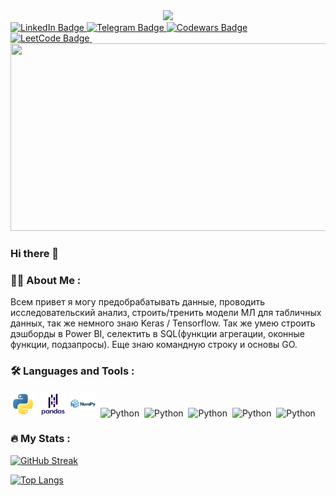 <div id="header" align="center">
  <img src="https://media.giphy.com/media/M9gbBd9nbDrOTu1Mqx/giphy.gif" width="100"/>
</div>

<div id="badges">
  <a href="https://www.linkedin.com/in/kasym-mankeyev-327842116/">
    <img src="https://img.shields.io/badge/LinkedIn-blue?style=for-the-badge&logo=linkedin&logoColor=white" alt="LinkedIn Badge"/>
<a href="https://t.me/Kasym_Mankeyev">
  <img src="https://img.shields.io/badge/Telegram-blue?style=for-the-badge&logo=telegram&logoColor=white" alt="Telegram Badge"/>
  <a href="https://www.codewars.com/users/Kasym09">
  <img src="https://img.shields.io/badge/CodeWars-red?style=for-the-badge&logo=codewars&logoColor=white" alt="Codewars Badge"/>
  <a href="https://leetcode.com/kasym09/">
  <img src="https://img.shields.io/badge/LeetCode-red?style=for-the-badge&logo=leetcode&logoColor=white" alt="LeetCode Badge"/>

  
</a>

  <img src="https://komarev.com/ghpvc/?username=kasym09&style=flat-square&color=blue" alt=""/>
</div>

<div align="center">
  <img src="https://media.giphy.com/media/dWesBcTLavkZuG35MI/giphy.gif" width="600" height="300"/>
</div>

### Hi there 👋
### :woman_technologist: About Me :

Всем привет я могу предобрабатывать данные, проводить исследовательский анализ, строить/тренить модели МЛ для табличных данных, так же немного знаю Keras / Tensorflow. Так же умею строить дэшборды в Power BI, селектить в SQL(функции агрегации, оконные функции, подзапросы). Еще знаю командную строку и основы GO.




### :hammer_and_wrench: Languages and Tools :

<div>
  <img src="https://github.com/devicons/devicon/blob/master/icons/python/python-original.svg" title="Python" alt="Python" width="40" height="40"/>&nbsp
  <img src="https://github.com/devicons/devicon/blob/master/icons/pandas/pandas-original-wordmark.svg" title="Pandas" alt="Pandas" width="40" height="40"/>&nbsp
  <img src="https://github.com/devicons/devicon/blob/master/icons/numpy/numpy-original-wordmark.svg" title="Numpy" alt="Numpy" width="40" height="40"/>&nbsp
  <img src="https://camo.githubusercontent.com/96796a43b2c70f9c57f3ad251efd2073b828ab3037e4af502c7c409f9564d2b7/68747470733a2f2f696d672e736869656c64732e696f2f62616467652f4b657261732d2532334430303030302e7376673f7374796c653d666f722d7468652d6261646765266c6f676f3d4b65726173266c6f676f436f6c6f723d7768697465" title="Python" alt="Python" width="80" height="40"/>&nbsp
  <img src="https://camo.githubusercontent.com/5e8b6493343a841ed161f1862e7de688f67ba8809ad0a76a8f04af618ab2c3bf/68747470733a2f2f696d672e736869656c64732e696f2f62616467652f7363696b69742d2d6c6561726e2d2532334637393331452e7376673f7374796c653d666f722d7468652d6261646765266c6f676f3d7363696b69742d6c6561726e266c6f676f436f6c6f723d7768697465" title="Python" alt="Python" width="80" height="40"/>&nbsp
  <img src="https://camo.githubusercontent.com/e70497c8ce44be13c11100d9ca6cd835a78ef716df5b4385c44ada096dec357a/68747470733a2f2f696d672e736869656c64732e696f2f62616467652f53636950792d2532333043353541352e7376673f7374796c653d666f722d7468652d6261646765266c6f676f3d7363697079266c6f676f436f6c6f723d257768697465" title="Python" alt="Python" width="80" height="40"/>&nbsp
  <img src="https://camo.githubusercontent.com/fec001b73f0253a3b7036f8cd5135d35797f0db64e9399903fc62e588e15ef43/68747470733a2f2f696d672e736869656c64732e696f2f62616467652f54656e736f72466c6f772d2532334646364630302e7376673f7374796c653d666f722d7468652d6261646765266c6f676f3d54656e736f72466c6f77266c6f676f436f6c6f723d7768697465" title="Python" alt="Python" width="80" height="40"/>&nbsp
  <img src="https://camo.githubusercontent.com/2f9c3edd9ff2d48dd262b930c3f5faf9d5956ae61661f2df1d4c941f143d36c8/68747470733a2f2f696d672e736869656c64732e696f2f62616467652f506c6f746c792d2532333346344637352e7376673f7374796c653d666f722d7468652d6261646765266c6f676f3d706c6f746c79266c6f676f436f6c6f723d7768697465" title="Python" alt="Python" width="80" height="40"/>&nbsp
</div>

### :fire: My Stats :
[![GitHub Streak](http://github-readme-streak-stats.herokuapp.com?user=kasym09)](https://git.io/streak-stats)

[![Top Langs](https://github-readme-stats.vercel.app/api/top-langs/?username=kasym09&layout=compact&theme=vision-friendly-dark)](https://github.com/anuraghazra/github-readme-stats)
